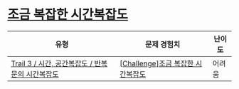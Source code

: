 # [조금 복잡한 시간복잡도](https://https://en.codetree.ai/trails/complete/curated-cards/challenge-time-complexity-3)

|유형|문제 경험치|난이도|
|---|---|---|
|[Trail 3 / 시간, 공간복잡도 / 반복문의 시간복잡도](https://https://en.codetree.ai/trail-info/novice-high/)|[[Challenge]조금 복잡한 시간복잡도](https://https://en.codetree.ai/trails/complete/curated-cards/challenge-time-complexity-3/)|어려움|


